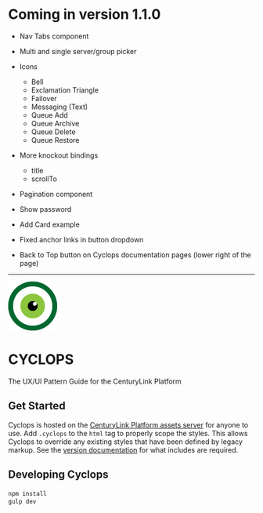 # Coming in version 1.1.0
- Nav Tabs component
- Multi and single server/group picker
- Icons
  - Bell
  - Exclamation Triangle
  - Failover
  - Messaging (Text)
  - Queue Add
  - Queue Archive
  - Queue Delete
  - Queue Restore

- More knockout bindings
  - title
  - scrollTo

- Pagination component
- Show password
- Add Card example
- Fixed anchor links in button dropdown
- Back to Top button on Cyclops documentation pages (lower right of the page)

--------------------------------------------------------------------------------

[![CenturyLink Cyclops](www/assets/img/centurylink-cyclops.png)](http://assets.ctl.io/)

# CYCLOPS
The UX/UI Pattern Guide for the CenturyLink Platform

## Get Started
Cyclops is hosted on the [CenturyLink Platform assets server](http://assets.ctl.io/) for anyone to use. Add `.cyclops` to the `html` tag to properly scope the styles. This allows Cyclops to override any existing styles that have been defined by legacy markup. See the [version documentation](http://assets.ctl.io/) for what includes are required.

## Developing Cyclops

```
npm install
gulp dev
```
